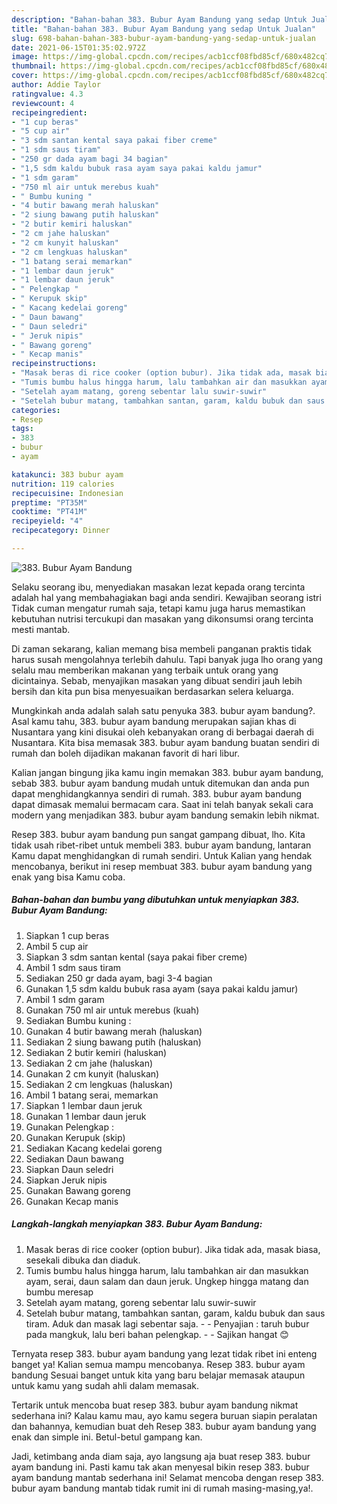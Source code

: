 ```yaml
---
description: "Bahan-bahan 383. Bubur Ayam Bandung yang sedap Untuk Jualan"
title: "Bahan-bahan 383. Bubur Ayam Bandung yang sedap Untuk Jualan"
slug: 698-bahan-bahan-383-bubur-ayam-bandung-yang-sedap-untuk-jualan
date: 2021-06-15T01:35:02.972Z
image: https://img-global.cpcdn.com/recipes/acb1ccf08fbd85cf/680x482cq70/383-bubur-ayam-bandung-foto-resep-utama.jpg
thumbnail: https://img-global.cpcdn.com/recipes/acb1ccf08fbd85cf/680x482cq70/383-bubur-ayam-bandung-foto-resep-utama.jpg
cover: https://img-global.cpcdn.com/recipes/acb1ccf08fbd85cf/680x482cq70/383-bubur-ayam-bandung-foto-resep-utama.jpg
author: Addie Taylor
ratingvalue: 4.3
reviewcount: 4
recipeingredient:
- "1 cup beras"
- "5 cup air"
- "3 sdm santan kental saya pakai fiber creme"
- "1 sdm saus tiram"
- "250 gr dada ayam bagi 34 bagian"
- "1,5 sdm kaldu bubuk rasa ayam saya pakai kaldu jamur"
- "1 sdm garam"
- "750 ml air untuk merebus kuah"
- " Bumbu kuning "
- "4 butir bawang merah haluskan"
- "2 siung bawang putih haluskan"
- "2 butir kemiri haluskan"
- "2 cm jahe haluskan"
- "2 cm kunyit haluskan"
- "2 cm lengkuas haluskan"
- "1 batang serai memarkan"
- "1 lembar daun jeruk"
- "1 lembar daun jeruk"
- " Pelengkap "
- " Kerupuk skip"
- " Kacang kedelai goreng"
- " Daun bawang"
- " Daun seledri"
- " Jeruk nipis"
- " Bawang goreng"
- " Kecap manis"
recipeinstructions:
- "Masak beras di rice cooker (option bubur). Jika tidak ada, masak biasa, sesekali dibuka dan diaduk."
- "Tumis bumbu halus hingga harum, lalu tambahkan air dan masukkan ayam, serai, daun salam dan daun jeruk. Ungkep hingga matang dan bumbu meresap"
- "Setelah ayam matang, goreng sebentar lalu suwir-suwir"
- "Setelah bubur matang, tambahkan santan, garam, kaldu bubuk dan saus tiram. Aduk dan masak lagi sebentar saja.  Penyajian : taruh bubur pada mangkuk, lalu beri bahan pelengkap.  Sajikan hangat 😊"
categories:
- Resep
tags:
- 383
- bubur
- ayam

katakunci: 383 bubur ayam 
nutrition: 119 calories
recipecuisine: Indonesian
preptime: "PT35M"
cooktime: "PT41M"
recipeyield: "4"
recipecategory: Dinner

---
```



![383. Bubur Ayam Bandung](https://img-global.cpcdn.com/recipes/acb1ccf08fbd85cf/680x482cq70/383-bubur-ayam-bandung-foto-resep-utama.jpg)

Selaku seorang ibu, menyediakan masakan lezat kepada orang tercinta adalah hal yang membahagiakan bagi anda sendiri. Kewajiban seorang istri Tidak cuman mengatur rumah saja, tetapi kamu juga harus memastikan kebutuhan nutrisi tercukupi dan masakan yang dikonsumsi orang tercinta mesti mantab.

Di zaman  sekarang, kalian memang bisa membeli panganan praktis tidak harus susah mengolahnya terlebih dahulu. Tapi banyak juga lho orang yang selalu mau memberikan makanan yang terbaik untuk orang yang dicintainya. Sebab, menyajikan masakan yang dibuat sendiri jauh lebih bersih dan kita pun bisa menyesuaikan berdasarkan selera keluarga. 



Mungkinkah anda adalah salah satu penyuka 383. bubur ayam bandung?. Asal kamu tahu, 383. bubur ayam bandung merupakan sajian khas di Nusantara yang kini disukai oleh kebanyakan orang di berbagai daerah di Nusantara. Kita bisa memasak 383. bubur ayam bandung buatan sendiri di rumah dan boleh dijadikan makanan favorit di hari libur.

Kalian jangan bingung jika kamu ingin memakan 383. bubur ayam bandung, sebab 383. bubur ayam bandung mudah untuk ditemukan dan anda pun dapat menghidangkannya sendiri di rumah. 383. bubur ayam bandung dapat dimasak memalui bermacam cara. Saat ini telah banyak sekali cara modern yang menjadikan 383. bubur ayam bandung semakin lebih nikmat.

Resep 383. bubur ayam bandung pun sangat gampang dibuat, lho. Kita tidak usah ribet-ribet untuk membeli 383. bubur ayam bandung, lantaran Kamu dapat menghidangkan di rumah sendiri. Untuk Kalian yang hendak mencobanya, berikut ini resep membuat 383. bubur ayam bandung yang enak yang bisa Kamu coba.

<!--inarticleads1-->

##### Bahan-bahan dan bumbu yang dibutuhkan untuk menyiapkan 383. Bubur Ayam Bandung:

1. Siapkan 1 cup beras
1. Ambil 5 cup air
1. Siapkan 3 sdm santan kental (saya pakai fiber creme)
1. Ambil 1 sdm saus tiram
1. Sediakan 250 gr dada ayam, bagi 3-4 bagian
1. Gunakan 1,5 sdm kaldu bubuk rasa ayam (saya pakai kaldu jamur)
1. Ambil 1 sdm garam
1. Gunakan 750 ml air untuk merebus (kuah)
1. Sediakan  Bumbu kuning :
1. Gunakan 4 butir bawang merah (haluskan)
1. Sediakan 2 siung bawang putih (haluskan)
1. Sediakan 2 butir kemiri (haluskan)
1. Sediakan 2 cm jahe (haluskan)
1. Gunakan 2 cm kunyit (haluskan)
1. Sediakan 2 cm lengkuas (haluskan)
1. Ambil 1 batang serai, memarkan
1. Siapkan 1 lembar daun jeruk
1. Gunakan 1 lembar daun jeruk
1. Gunakan  Pelengkap :
1. Gunakan  Kerupuk (skip)
1. Sediakan  Kacang kedelai goreng
1. Sediakan  Daun bawang
1. Siapkan  Daun seledri
1. Siapkan  Jeruk nipis
1. Gunakan  Bawang goreng
1. Gunakan  Kecap manis




<!--inarticleads2-->

##### Langkah-langkah menyiapkan 383. Bubur Ayam Bandung:

1. Masak beras di rice cooker (option bubur). Jika tidak ada, masak biasa, sesekali dibuka dan diaduk.
1. Tumis bumbu halus hingga harum, lalu tambahkan air dan masukkan ayam, serai, daun salam dan daun jeruk. Ungkep hingga matang dan bumbu meresap
1. Setelah ayam matang, goreng sebentar lalu suwir-suwir
1. Setelah bubur matang, tambahkan santan, garam, kaldu bubuk dan saus tiram. Aduk dan masak lagi sebentar saja. -  - Penyajian : taruh bubur pada mangkuk, lalu beri bahan pelengkap. -  - Sajikan hangat 😊




Ternyata resep 383. bubur ayam bandung yang lezat tidak ribet ini enteng banget ya! Kalian semua mampu mencobanya. Resep 383. bubur ayam bandung Sesuai banget untuk kita yang baru belajar memasak ataupun untuk kamu yang sudah ahli dalam memasak.

Tertarik untuk mencoba buat resep 383. bubur ayam bandung nikmat sederhana ini? Kalau kamu mau, ayo kamu segera buruan siapin peralatan dan bahannya, kemudian buat deh Resep 383. bubur ayam bandung yang enak dan simple ini. Betul-betul gampang kan. 

Jadi, ketimbang anda diam saja, ayo langsung aja buat resep 383. bubur ayam bandung ini. Pasti kamu tak akan menyesal bikin resep 383. bubur ayam bandung mantab sederhana ini! Selamat mencoba dengan resep 383. bubur ayam bandung mantab tidak rumit ini di rumah masing-masing,ya!.

